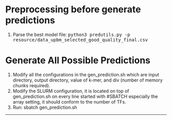 <h1> Preprocessing before generate predictions </h1>
<ol>
  <li>Parse the best model file: <tt>python3 predutils.py -p resource/data_upbm_selected_good_quality_final.csv</tt></li>
</ol>

<h1>Generate All Possible Predictions</h1>
<ol>
<li> Modify all the configurations in the gen_prediction.sh which are input directory, output directory, value of k-mer,
and div (number of memory chunks required). </li>
<li> Modify the SLURM configuration, it is located on top of gen_prediction.sh on every line started with #SBATCH
especially the array setting, it should conform to the number of TFs. </li>
<li> Run:  sbatch gen_prediction.sh </li>
</ol>

<hr />
